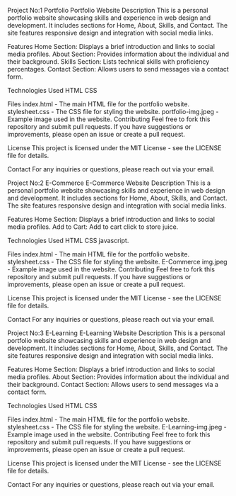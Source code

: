 Project No:1
Portfolio
Portfolio Website
Description
This is a personal portfolio website showcasing skills and experience in web design and development. It includes sections for Home, About, Skills, and Contact. The site features responsive design and integration with social media links.

Features
Home Section: Displays a brief introduction and links to social media profiles.
About Section: Provides information about the individual and their background.
Skills Section: Lists technical skills with proficiency percentages.
Contact Section: Allows users to send messages via a contact form.

Technologies Used
HTML
CSS

Files
index.html - The main HTML file for the portfolio website.
stylesheet.css - The CSS file for styling the website.
portfolio-img.jpeg - Example image used in the website.
Contributing
Feel free to fork this repository and submit pull requests. If you have suggestions or improvements, please open an issue or create a pull request.

License
This project is licensed under the MIT License - see the LICENSE file for details.

Contact
For any inquiries or questions, please reach out via your email.


Project No:2
E-Commerce
E-Commerce Website
Description
This is a personal portfolio website showcasing skills and experience in web design and development. It includes sections for Home, About, Skills, and Contact. The site features responsive design and integration with social media links.

Features
Home Section: Displays a brief introduction and links to social media profiles.
Add to Cart: Add to cart click to store juice.

Technologies Used
HTML
CSS
javascript.

Files
index.html - The main HTML file for the portfolio website.
stylesheet.css - The CSS file for styling the website.
E-Commerce img.jpeg - Example image used in the website.
Contributing
Feel free to fork this repository and submit pull requests. If you have suggestions or improvements, please open an issue or create a pull request.

License
This project is licensed under the MIT License - see the LICENSE file for details.

Contact
For any inquiries or questions, please reach out via your email.


Project No:3
E-Learning
E-Learning Website
Description
This is a personal portfolio website showcasing skills and experience in web design and development. It includes sections for Home, About, Skills, and Contact. The site features responsive design and integration with social media links.

Features
Home Section: Displays a brief introduction and links to social media profiles.
About Section: Provides information about the individual and their background.
Contact Section: Allows users to send messages via a contact form.

Technologies Used
HTML
CSS

Files
index.html - The main HTML file for the portfolio website.
stylesheet.css - The CSS file for styling the website.
E-Learning-img.jpeg - Example image used in the website.
Contributing
Feel free to fork this repository and submit pull requests. If you have suggestions or improvements, please open an issue or create a pull request.

License
This project is licensed under the MIT License - see the LICENSE file for details.

Contact
For any inquiries or questions, please reach out via your email.
